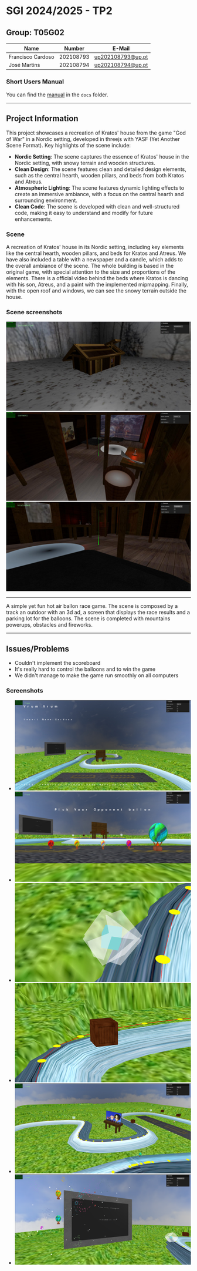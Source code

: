 # SGI 2024/2025 - TP2

## Group: T05G02

| Name              | Number    | E-Mail             |
| ----------------- | --------- | ------------------ |
| Francisco Cardoso | 202108793 | up202108793@up.pt  |
| José Martins      | 202108794 | up202108794@up.pt  |

### Short Users Manual

You can find the [manual](SGI%20-%20Vrum%20Vrum.pdf) in the `docs` folder.

----
## Project Information

This project showcases a recreation of Kratos' house from the game "God of War" in a Nordic setting, developed in threejs with YASF (Yet Another Scene Format). 
Key highlights of the scene include:

- **Nordic Setting**: The scene captures the essence of Kratos' house in the Nordic setting, with snowy terrain and wooden structures.
- **Clean Design**: The scene features clean and detailed design elements, such as the central hearth, wooden pillars, and beds from both Kratos and Atreus.
- **Atmospheric Lighting**: The scene features dynamic lighting effects to create an immersive ambiance, with a focus on the central hearth and surrounding environment.
- **Clean Code**: The scene is developed with clean and well-structured code, making it easy to understand and modify for future enhancements.

### Scene

A recreation of Kratos' house in its Nordic setting, including key elements like the central hearth, wooden pillars, and beds for Kratos and Atreus.
We have also included a table with a newspaper and a candle, which adds to the overall ambiance of the scene.
The whole building is based in the original game, with special attention to the size and proportions of the elements.
There is a official video behind the beds where Kratos is dancing with his son, Atreus, and a paint with the implemented mipmapping.
Finally, with the open roof and windows, we can see the snowy terrain outside the house. 

### Scene screenshots

![Perspective View](./screenshots/screenshot1.jpg)
![Corner 1](./screenshots/screenshot2.jpg)
![Kratos Bed](./screenshots/screenshot3.jpg)

---

A simple yet fun hot air ballon race game. The scene is composed by a track an outdoor with an 3d ad, a screen that displays the race results and a parking lot for the balloons. The scene is completed with mountains powerups, obstacles and fireworks.
  
----
## Issues/Problems

- Couldn't implement the scoreboard
- It's really hard to control the balloons and to win the game
- We didn't manage to make the game run smoothly on all computers

### Screenshots

- ![Main Menu](screenshots/main_menu.jpeg)
- ![parking lot](screenshots/parking_lot.jpeg)
- ![powerup](screenshots/powerup.jpeg)
- ![obstacle](screenshots/obstacle.jpeg)
- ![AD](screenshots/ad.jpeg)
- ![placar](screenshots/placar.png)
